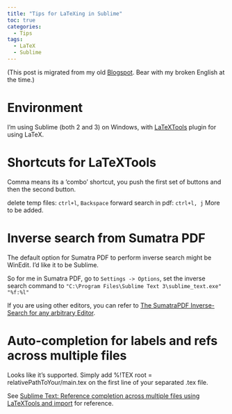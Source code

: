 ```yaml
---
title: "Tips for LaTeXing in Sublime"
toc: true
categories:
  - Tips
tags:
  - LaTeX
  - Sublime
---
```


(This post is migrated from my old [Blogspot](https://jwt625.blogspot.com/2017/05/tips-for-latexing-in-sublime.html). Bear with my broken English at the time.)

# Environment
I’m using Sublime (both 2 and 3) on Windows, with [LaTeXTools](https://github.com/SublimeText/LaTeXTools) plugin for using LaTeX.

# Shortcuts for LaTeXTools
Comma means its a ‘combo’ shortcut, you push the first set of buttons and then the second button.

delete temp files: `ctrl+l`, `Backspace`
forward search in pdf: `ctrl+l, j`
More to be added.

# Inverse search from Sumatra PDF
The default option for Sumatra PDF to perform inverse search might be WinEdit. I’d like it to be Sublime.

So for me in Sumatra PDF, go to `Settings -> Options`, set the inverse search command to `"C:\Program Files\Sublime Text 3\sublime_text.exe" "%f:%l"`

If you are using other editors, you can refer to [The SumatraPDF Inverse-Search for any arbitrary Editor](https://tex.stackexchange.com/questions/125546/the-sumatrapdf-inverse-search-for-any-arbitrary-editor).

# Auto-completion for labels and refs across multiple files
Looks like it’s supported. Simply add %!TEX root = relativePathToYour/main.tex on the first line of your separated .tex file.

See [Sublime Text: Reference completion across multiple files using LaTeXTools and import](https://tex.stackexchange.com/questions/345519/sublime-text-reference-completion-across-multiple-files-using-latextools-and-im) for reference.

